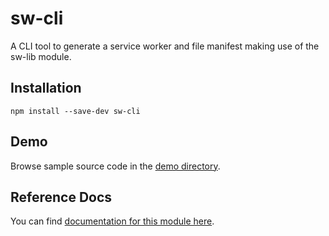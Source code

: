# sw-cli

A CLI tool to generate a service worker and file manifest making use of the sw-lib module.

## Installation

`npm install --save-dev sw-cli`

## Demo

Browse sample source code in the [demo directory](https://github.com/GoogleChrome/sw-helpers/tree/master/packages/sw-cli/demo).

## Reference Docs

You can find [documentation for this module here](https://googlechrome.github.io/sw-helpers/reference-docs/stable/latest/module-sw-cli.html#main).
